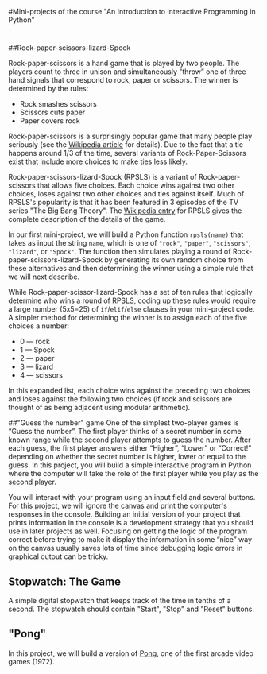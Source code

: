 #Mini-projects of the course "An Introduction to Interactive Programming in Python"  
#    
##Rock-paper-scissors-lizard-Spock  
  
Rock-paper-scissors is a hand game that is played by two people. The players count to three in unison and simultaneously "throw” one of three hand signals that correspond to rock, paper or scissors. The winner is determined by the rules:  
* Rock smashes scissors  
* Scissors cuts paper  
* Paper covers rock  
  
Rock-paper-scissors is a surprisingly popular game that many people play seriously (see the [Wikipedia article](http://en.wikipedia.org/wiki/Rock-paper-scissors) for details). Due to the fact that a tie happens around 1/3 of the time, several variants of Rock-Paper-Scissors exist that include more choices to make ties less likely.

Rock-paper-scissors-lizard-Spock (RPSLS) is a variant of Rock-paper-scissors that allows five choices. Each choice wins against two other choices, loses against two other choices and ties against itself. Much of RPSLS's popularity is that it has been featured in 3 episodes of the TV series "The Big Bang Theory". The [Wikipedia entry](http://en.wikipedia.org/wiki/Rock-paper-scissors#Additional_weapons) for RPSLS gives the complete description of the details of the game.

In our first mini-project, we will build a Python function `rpsls(name)` that takes as input the string `name`, which is one of `"rock"`, `"paper"`, `"scissors"`, `"lizard"`, or `"Spock"`. The function then simulates playing a round of Rock-paper-scissors-lizard-Spock by generating its own random choice from these alternatives and then determining the winner using a simple rule that we will next describe.

While Rock-paper-scissor-lizard-Spock has a set of ten rules that logically determine who wins a round of RPSLS, coding up these rules would require a large number (5x5=25) of `if`/`elif`/`else` clauses in your mini-project code. A simpler method for determining the winner is to assign each of the five choices a number:  
* 0 — rock  
* 1 — Spock  
* 2 — paper  
* 3 — lizard  
* 4 — scissors    

In this expanded list, each choice wins against the preceding two choices and loses against the following two choices (if rock and scissors are thought of as being adjacent using modular arithmetic).

##"Guess the number" game
One of the simplest two-player games is “Guess the number”. The first player thinks of a secret number in some known range while the second player attempts to guess the number. After each guess, the first player answers either “Higher”, “Lower” or “Correct!” depending on whether the secret number is higher, lower or equal to the guess. In this project, you will build a simple interactive program in Python where the computer will take the role of the first player while you play as the second player.

You will interact with your program using an input field and several buttons. For this project, we will ignore the canvas and print the computer's responses in the console. Building an initial version of your project that prints information in the console is a development strategy that you should use in later projects as well. Focusing on getting the logic of the program correct before trying to make it display the information in some “nice” way on the canvas usually saves lots of time since debugging logic errors in graphical output can be tricky.


## Stopwatch: The Game
A simple digital stopwatch that keeps track of the time in tenths of a second.
The stopwatch should contain "Start", "Stop" and "Reset" buttons.


## "Pong"
In this project, we will build a version of [Pong](https://en.wikipedia.org/wiki/Pong), one of the first arcade video games (1972).

